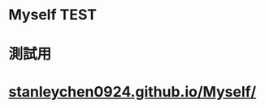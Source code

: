 # Myself TEST
# 測試用
# [stanleychen0924.github.io/Myself/](https://stanleychen0924.github.io/Myself/)
